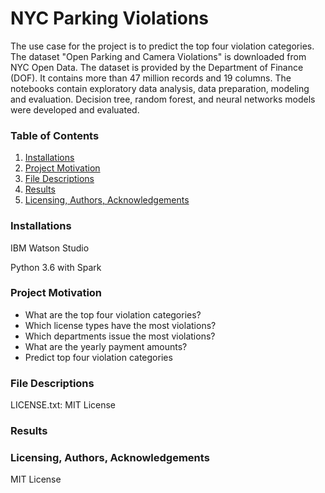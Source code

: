 # NYC Parking Violations
The use case for the project is to predict the top four violation categories. The dataset "Open Parking and Camera Violations" is downloaded from NYC Open Data. The dataset is provided by the Department of Finance (DOF). It contains more than 47 million records and 19 columns. The notebooks contain exploratory data analysis, data preparation, modeling and evaluation. Decision tree, random forest, and neural networks models were developed and evaluated. 
### Table of Contents
1. [Installations](#installations)
2. [Project Motivation](#project_motivation)
3. [File Descriptions](#file_descriptions)
4. [Results](#results)
5. [Licensing, Authors, Acknowledgements](#licensing)

### Installations<a name="installations"></a>
IBM Watson Studio

Python 3.6 with Spark

### Project Motivation<a name="project_motivation"></a>

- What are the top four violation categories?
- Which license types have the most violations?
- Which departments issue the most violations? 
- What are the yearly payment amounts? 
- Predict top four violation categories

### File Descriptions<a name="file_descriptions"></a>


LICENSE.txt: MIT License

### Results<a name="results"></a>
### Licensing, Authors, Acknowledgements<a name="licensing"></a>
MIT License









